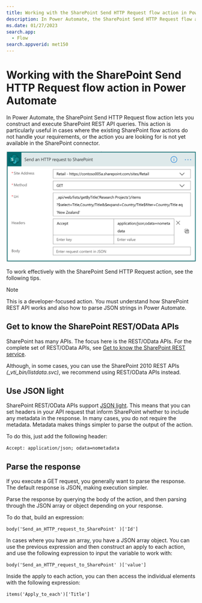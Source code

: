 ```yaml
---
title: Working with the SharePoint Send HTTP Request flow action in Power Automate
description: In Power Automate, the SharePoint Send HTTP Request flow action lets you construct and execute SharePoint REST API queries.
ms.date: 01/27/2023
search.app:
  - Flow
search.appverid: met150
---
```

# Working with the SharePoint Send HTTP Request flow action in Power Automate

In Power Automate, the SharePoint Send HTTP Request flow action lets you construct and execute SharePoint REST API queries. This action is particularly useful in cases where the existing SharePoint flow actions do not handle your requirements, or the action you are looking for is not yet available in the SharePoint connector.

![Send an HTTP Request to SharePoint action](../../../images/flow-send-http-request-to-sp-action.png)

To work effectively with the SharePoint Send HTTP Request action, see the following tips.

> [!NOTE]
> This is a developer-focused action. You must understand how SharePoint REST API works and also how to parse JSON strings in Power Automate.

## Get to know the SharePoint REST/OData APIs

SharePoint has many APIs. The focus here is the REST/OData APIs. For the complete set of REST/OData APIs, see [Get to know the SharePoint REST service](/sharepoint/dev/sp-add-ins/get-to-know-the-sharepoint-rest-service#bk_learnmore).

Although, in some cases, you can use the SharePoint 2010 REST APIs *(_vti_bin/listdata.svc)*, we recommend using REST/OData APIs instead.

## Use JSON light

SharePoint REST/OData APIs support [JSON light](https://www.microsoft.com/en-us/microsoft-365/blog/2014/08/13/json-light-support-rest-sharepoint-api-released/). This means that you can set headers in your API request that inform SharePoint whether to include any metadata in the response. In many cases, you do not require the metadata. Metadata makes things simpler to parse the output of the action.

To do this, just add the following header:

```http
Accept: application/json; odata=nometadata
```

## Parse the response

If you execute a GET request, you generally want to parse the response. The default response is JSON, making execution simpler.

Parse the response by querying the body of the action, and then parsing through the JSON array or object depending on your response.

To do that, build an expression:

```http
body('Send_an_HTTP_request_to_SharePoint' )['Id']
```

In cases where you have an array, you have a JSON array object. You can use the previous expression and then construct an apply to each action, and use the following expression to input the variable to work with:

```http
body('Send_an_HTTP_request_to_SharePoint' )['value']
```

Inside the apply to each action, you can then access the individual elements with the following expression:

```http
items('Apply_to_each')['Title']
```
